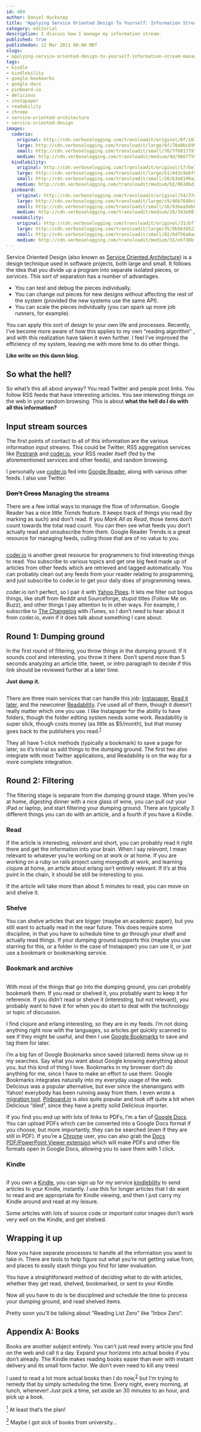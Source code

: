 ```yaml
--- 
id: 484
author: Daniel Huckstep
title: "Applying Service Oriented Design To Yourself: Information Stream Management"
category: editorial
description: I discuss how I manage my information stream.
published: true
publishedon: 22 Mar 2011 08:00 MDT
slugs: 
- applying-service-oriented-design-to-yourself-information-stream-management
tags: 
- kindle
- kindlebility
- google-bookmarks
- google-docs
- pinboard-in
- delicious
- instapaper
- readability
- chrome
- service-oriented-architecture
- service-oriented-design
images: 
  coderio: 
    original: http://cdn.verboselogging.com/transloadit/original/0f/103e9684168766049ca3a719af6ed6/coderio.jpg
    large: http://cdn.verboselogging.com/transloadit/large/6f/70a0bc699d4186410a40a1fcec356d/coderio.jpg
    small: http://cdn.verboselogging.com/transloadit/small/70/7f601779723bae727044e7c4c351b5/coderio.jpg
    medium: http://cdn.verboselogging.com/transloadit/medium/4d/966f759f36ba2b25986aa3eda6a2cd/coderio.jpg
  kindlebility: 
    original: http://cdn.verboselogging.com/transloadit/original/17/be764cd9a96bdc9cd1bcd11785ee93/kindlebility.jpg
    large: http://cdn.verboselogging.com/transloadit/large/b1/443c9ebf962ae103e43574647418ca/kindlebility.jpg
    small: http://cdn.verboselogging.com/transloadit/small/26/b3e8199a26b38f145096e53db26dfc/kindlebility.jpg
    medium: http://cdn.verboselogging.com/transloadit/medium/b2/0610bd353e5761ce657c0a13b30ce9/kindlebility.jpg
  pinboard: 
    original: http://cdn.verboselogging.com/transloadit/original/54/37de2efb3a96edce255cbbda243bb9/pinboard.jpg
    large: http://cdn.verboselogging.com/transloadit/large/c9/46b7649c8cacc32ff94a0443172862/pinboard.jpg
    small: http://cdn.verboselogging.com/transloadit/small/16/93bea56b06c0dc28e399752c940bf3/pinboard.jpg
    medium: http://cdn.verboselogging.com/transloadit/medium/28/343e08171f55b66b013c765a25d93b/pinboard.jpg
  readability: 
    original: http://cdn.verboselogging.com/transloadit/original/31/bf7ff01d51b137e39546ec2ffdbf69/readability.jpg
    large: http://cdn.verboselogging.com/transloadit/large/35/9b563d523945beb4a81e3da471d310/readability.jpg
    small: http://cdn.verboselogging.com/transloadit/small/02/6d756a6aa83356af37fc2ad0972ff6/readability.jpg
    medium: http://cdn.verboselogging.com/transloadit/medium/31/e5f36bf28636795338ecae65e61c95/readability.jpg
---
```

<p>Service Oriented Design (also known as <a href="http://en.wikipedia.org/wiki/Service-oriented_architecture">Service Oriented Architecture</a>) is a design technique used in software projects, both large and small. It follows the idea that you divide up a program into separate isolated pieces, or <em>services</em>. This sort of separation has a number of advantages.</p>
<ul>
	<li>You can test and debug the pieces individually.</li>
	<li>You can change out pieces for new designs without affecting the rest of the system (provided the new systems use the same <span class="caps">API</span>).</li>
	<li>You can scale the pieces individually (you can spark up more job runners, for example).</li>
</ul>
<p>You can apply this sort of design to your own life and processes. Recently, I&#8217;ve become more aware of how this applies to my own &#8220;reading algorithm&#8221; , and with this realization have taken it even further. I feel I&#8217;ve improved the efficiency of my system, leaving me with more time to do other things.</p>
<p><strong>Like write on this damn blog.</strong></p>
<h2>So what the hell?</h2>
<p>So what&#8217;s this all about anyway? You read Twitter and people post links. You follow <span class="caps">RSS</span> feeds that have interesting articles. You see interesting things on the web in your random browsing. This is about <strong>what the hell do I do with all this information?</strong></p>
<h2>Input stream sources</h2>
<p>The first points of contact to all of this information are the various information input streams. This could be Twitter, <span class="caps">RSS</span> aggregation services like <a href="http://www.postrank.com/main">Postrank</a> and <a href="http://coder.io/">coder.io</a>, your <span class="caps">RSS</span> reader itself (fed by the aforementioned services and other feeds), and random browsing.</p>
<p>I personally use <a href="http://coder.io/">coder.io</a> fed into <a href="http://reader.google.com/">Google Reader</a>, along with various other feeds. I also use Twitter.</p>
<h3><del>Don&#8217;t Cross</del> Managing the streams</h3>
<p>There are a few initial ways to manage the flow of information. Google Reader has a nice little <em>Trends</em> feature. It keeps track of things you read (by marking as such) and don&#8217;t read. If you <em>Mark All as Read</em>, those items don&#8217;t count towards the total read count. You can then see what feeds you don&#8217;t actually read and unsubscribe from them. Google Reader Trends is a great resource for managing feeds, culling those that are of no value to you.</p>
<p><figure><a href="http://cdn.verboselogging.com/transloadit/large/6f/70a0bc699d4186410a40a1fcec356d/coderio.jpg"><img src="http://cdn.verboselogging.com/transloadit/medium/4d/966f759f36ba2b25986aa3eda6a2cd/coderio.jpg" class="fright bleft bbottom round medium" alt="" /></a></figure></p>
<p><a href="http://coder.io/">coder.io</a> is another great resource for programmers to find interesting things to read. You subscribe to various topics and get one big feed made up of articles from other feeds which are retrieved and tagged automatically. You can probably clean out any feeds from your reader relating to programming, and just subscribe to coder.io to get your daily does of programming news.</p>
<p class="clear">coder.io isn&#8217;t perfect, so I pair it with <a href="http://pipes.yahoo.com/">Yahoo Pipes</a>. It lets me filter out bogus things, like stuff from Reddit and Sourceforge, stupid titles (Follow Me on Buzz), and other things I pay attention to in other ways. For example, I subscribe to <a href="http://thechangelog.com/">The Changelog</a> with iTunes, so I don&#8217;t need to hear about it from coder.io, even if it does talk about something I care about.</p>
<h2>Round 1: Dumping ground</h2>
<p>In the first round of filtering, you throw things in the dumping ground. If it sounds cool and interesting, you throw it there. Don&#8217;t spend more than 5 seconds analyzing an article title, tweet, or intro paragraph to decide if this link should be reviewed further at a later time.</p>
<p><strong>Just dump it.</strong></p>
<p><figure><a href="http://cdn.verboselogging.com/transloadit/large/35/9b563d523945beb4a81e3da471d310/readability.jpg"><img src="http://cdn.verboselogging.com/transloadit/medium/31/e5f36bf28636795338ecae65e61c95/readability.jpg" class="fleft bbottom bright round medium" alt="" /></a></figure></p>
<p>There are three main services that can handle this job: <a href="http://www.instapaper.com/">Instapaper</a>, <a href="http://readitlaterlist.com/">Read it later</a>, and the newcomer <a href="https://www.readability.com/">Readability</a>. I&#8217;ve used all of them,  though it doesn&#8217;t really matter which one you use. I like Instapaper for the ability to have folders, though the folder editing system needs some work. Readability is super slick, though costs money (as little as $5/month), but that money goes back to the publishers you read.<sup class="footnote" id="fnr1"><a href="#fn1">1</a></sup></p>
<p class="clear">They all have 1-click methods (typically a bookmark) to save a page for later, so it&#8217;s trivial so add things to the dumping ground. The first two also integrate with most Twitter applications, and Readability is on the way for a more complete integration.</p>
<h2>Round 2: Filtering</h2>
<p>The filtering stage is separate from the dumping ground stage. When you&#8217;re at home, digesting dinner with a nice glass of wine, you can pull out your iPad or laptop, and start filtering your dumping ground. There are typically 3 different things you can do with an article, and a fourth if you have a Kindle.</p>
<h3>Read</h3>
<p>If the article is interesting, <em>relevant</em> and short, you can probably read it right there and get the information into your brain. When I say <em>relevant</em>, I mean relevant to whatever you&#8217;re working on at work or at home. If you are working on a ruby on rails project using mongodb at work, and learning clojure at home, an article about erlang isn&#8217;t entirely relevant. If it&#8217;s at this point in the chain, it should be still be interesting to you.</p>
<p>If the article will take more than about 5 minutes to read, you can move on and shelve it.</p>
<h3>Shelve</h3>
<p>You can shelve articles that are bigger (maybe an academic paper), but you still want to actually read in the near future. This does require some discipline, in that you have to schedule time to go through your shelf and actually read things. If your dumping ground supports this (maybe you use starring for this, or a folder in the case of Instapaper) you can use it, or just use a bookmark or bookmarking service.</p>
<h3>Bookmark and archive</h3>
<p><figure><a href="http://cdn.verboselogging.com/transloadit/large/c9/46b7649c8cacc32ff94a0443172862/pinboard.jpg"><img src="http://cdn.verboselogging.com/transloadit/medium/28/343e08171f55b66b013c765a25d93b/pinboard.jpg" class="fright bbottom bleft round medium" alt="" /></a></figure></p>
<p>With most of the things that go into the dumping ground, you can probably bookmark them. If you read or shelved it, you probably want to keep it for reference. If you didn&#8217;t read or shelve it (interesting, but not relevant), you probably want to have it for when you do start to deal with the technology or topic of discussion.</p>
<p>I find clojure and erlang interesting, so they are in my feeds. I&#8217;m not doing anything right now with the languages, so articles get quickly scanned to see if they might be useful, and then I use <a href="http://www.google.com/bookmarks">Google Bookmarks</a> to save and tag them for later.</p>
<p>I&#8217;m a big fan of Google Bookmarks since saved (starred) items show up in my searches. Say what you want about Google knowing everything about you, but this kind of thing I love. Bookmarks in my browser don&#8217;t do anything for me, since I have to make an effort to use them. Google Bookmarks integrates naturally into my everyday usage of the web. Delicious was a popular alternative, but ever since the shenanigans with Yahoo! everybody has been running away from them. I even wrote a <a href="/2010/12/16/import-delicious-to-google-bookmarks">migration tool</a>. <a href="http://pinboard.in/">Pinboard.in</a> is also quite popular and took off quite a bit when Delicious &#8220;died&#8221;, since they have a pretty solid Delicious importer.</p>
<p>If you find you end up with lots of links to PDFs, I&#8217;m a fan of <a href="https://docs.google.com/">Google Docs</a>. You can upload PDFs which can be converted into a Google Docs format if you choose, but more importantly, they can be searched (even if they are still in <span class="caps">PDF</span>). If you&#8217;re a <a href="http://www.google.com/chrome">Chrome</a> user, you can also grab the <a href="https://chrome.google.com/webstore/detail/nnbmlagghjjcbdhgmkedmbmedengocbn">Docs <span class="caps">PDF</span>/PowerPoint Viewer extension</a> which will make PDFs and other file formats open in Google Docs, allowing you to save them with 1 click.</p>
<h3>Kindle</h3>
<p><figure><a href="http://cdn.verboselogging.com/transloadit/large/b1/443c9ebf962ae103e43574647418ca/kindlebility.jpg"><img src="http://cdn.verboselogging.com/transloadit/medium/b2/0610bd353e5761ce657c0a13b30ce9/kindlebility.jpg" class="fleft bbottom bright round medium" alt="" /></a></figure></p>
<p>If you own a <a href="http://www.amazon.com/kindle">Kindle</a>, you can sign up for my service <a href="http://kindlebility.darkhax.com/">kindlebility</a> to send articles to your Kindle, instantly. I use this for longer articles that I do want to read and are appropriate for Kindle viewing, and then I just carry my Kindle around and read at my leisure.</p>
<p>Some articles with lots of source code or important color images don&#8217;t work very well on the Kindle, and get shelved.</p>
<h2 class="clear">Wrapping it up</h2>
<p>Now you have separate processes to handle all the information you want to take in. There are tools to help figure out what you&#8217;re not getting value from, and places to easily stash things you find for later evaluation.</p>
<p>You have a straightforward method of deciding what to do with articles, whether they get read, shelved, bookmarked, or sent to your Kindle.</p>
<p>Now all you have to do is be disciplined and schedule the time to process your dumping ground, and read shelved items.</p>
<p>Pretty soon you&#8217;ll be talking about &#8220;Reading List Zero&#8221; like &#8220;Inbox Zero&#8221;.</p>
<h2>Appendix A: Books</h2>
<p>Books are another subject entirely. You can&#8217;t just read every article you find on the web and call it a day. Expand your horizons into actual books if you don&#8217;t already. The Kindle makes reading books easier than ever with instant delivery and its small form factor. We don&#8217;t even need to kill any trees!</p>
<p>I used to read a lot more actual books than I do now,<sup class="footnote" id="fnr2"><a href="#fn2">2</a></sup> but I&#8217;m trying to remedy that by simply scheduling the time. Every night, every morning, at lunch, whenever! Just pick a time, set aside an 30 minutes to an hour, and pick up a book.</p>
<p class="footnote" id="fn1"><a href="#fnr1"><sup>1</sup></a> At least that&#8217;s the plan!</p>
<p class="footnote" id="fn2"><a href="#fnr2"><sup>2</sup></a> Maybe I got sick of books from university&#8230;</p>